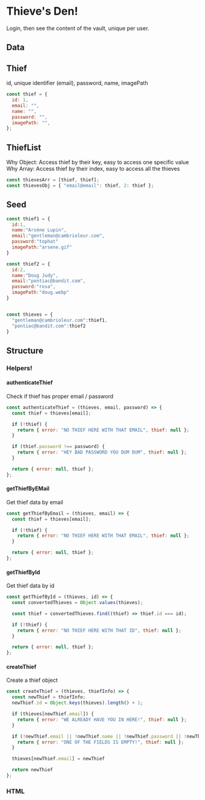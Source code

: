 # Thieve's Den!

Login, then see the content of the vault, unique per user.

## Data

## Thief

id, unique identifier (email), password, name, imagePath

```js
const thief = {
  id: 1,
  email: "",
  name: "",
  password: "",
  imagePath: "",
};
```

## ThiefList

Why Object: Access thief by their key, easy to access one specific value
Why Array: Access thief by their index, easy to access all the thieves

```js
const thievesArr = [thief, thief];
const thievesObj = { "email@email": thief, 2: thief };
```

## Seed

```jsx
const thief1 = {
  id:1,
  name:"Arsène Lupin",
  email:"gentleman@cambrioleur.com",
  password:"tophat"
  imagePath:"arsene.gif"
}

const thief2 = {
  id:2,
  name:"Doug Judy",
  email:"pontiac@bandit.com",
  password:"rosa",
  imagePath:"doug.webp"
}


const thieves = {
  "gentleman@cambrioleur.com":thief1,
  "pontiac@bandit.com":thief2
}
```

## Structure

### Helpers!

#### authenticateThief

Check if thief has proper email / password

```jsx
const authenticateThief = (thieves, email, password) => {
  const thief = thieves[email];

  if (!thief) {
    return { error: "NO THIEF HERE WITH THAT EMAIL", thief: null };
  }

  if (thief.password !== password) {
    return { error: "HEY BAD PASSWORD YOU DUM DUM", thief: null };
  }

  return { error: null, thief };
};
```

#### getThiefByEMail

Get thief data by email

```jsx
const getThiefByEmail = (thieves, email) => {
  const thief = thieves[email];

  if (!thief) {
    return { error: "NO THIEF HERE WITH THAT EMAIL", thief: null };
  }

  return { error: null, thief };
};
```

#### getThiefById

Get thief data by id

```jsx
const getThiefById = (thieves, id) => {
  const convertedThieves = Object.values(thieves);

  const thief = convertedThieves.find((thief) => thief.id === id);

  if (!thief) {
    return { error: "NO THIEF HERE WITH THAT ID", thief: null };
  }

  return { error: null, thief };
};
```

#### createThief

Create a thief object

```jsx
const createThief = (thieves, thiefInfo) => {
  const newThief = thiefInfo;
  newThief.id = Object.keys(thieves).length() + 1;

  if (thieves[newThief.email]) {
    return { error: "WE ALREADY HAVE YOU IN HERE!", thief: null };
  }

  if (!newThief.email || !newThief.name || !newThief.password || !newThief.imagePath) {
    return { error: "ONE OF THE FIELDS IS EMPTY!", thief: null };
  }

  thieves[newThief.email] = newThief

  return newThief
};
```

### HTML
